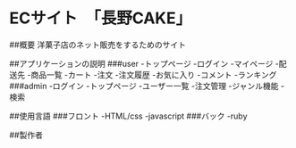 # ECサイト　「長野CAKE」

##概要
洋菓子店のネット販売をするためのサイト

##アプリケーションの説明
###user
-トップページ
-ログイン
-マイページ
-配送先
-商品一覧
-カート
-注文
-注文履歴
-お気に入り
-コメント
-ランキング
###admin
-ログイン
-トップページ
-ユーザー一覧
-注文管理
-ジャンル機能
-検索

##使用言語
###フロント
-HTML/css
-javascript
###バック
-ruby

##製作者
